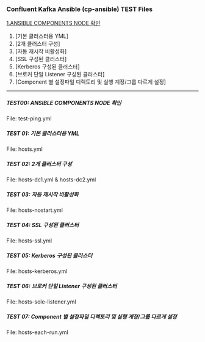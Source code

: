 


### Confluent Kafka Ansible (cp-ansible) TEST Files 
[1.ANSIBLE COMPONENTS NODE 확인](#TEST00:-ANSIBLE-COMPONENTS-NODE-확인)
1. [기본 클러스터용 YML] 
2. [2개 클러스터 구성]
3. [자동 재시작 비활성화]
4. [SSL 구성된 클러스터]
5. [Kerberos 구성된 클러스터]
6. [브로커 단일 Listener 구성된 클러스터]
7. [Component 별 설정파일 디렉토리 및 실행 계정/그룹 다르게 설정]
---------------------------------------------

##### TEST00: ANSIBLE COMPONENTS NODE 확인
File: test-ping.yml


##### TEST 01: 기본 클러스터용 YML 
File: hosts.yml 


##### TEST 02: 2개 클러스터 구성 
File: hosts-dc1.yml & hosts-dc2.yml


##### TEST 03: 자동 재시작 비활성화
File: hosts-nostart.yml 

##### TEST 04: SSL 구성된 클러스터
File: hosts-ssl.yml


##### TEST 05: Kerberos 구성된 클러스터
File: hosts-kerberos.yml


##### TEST 06: 브로커 단일 Listener 구성된 클러스터
File: hosts-sole-listener.yml

##### TEST 07: Component 별 설정파일 디렉토리 및 실행 계정/그룹 다르게 설정 
File: hosts-each-run.yml 
